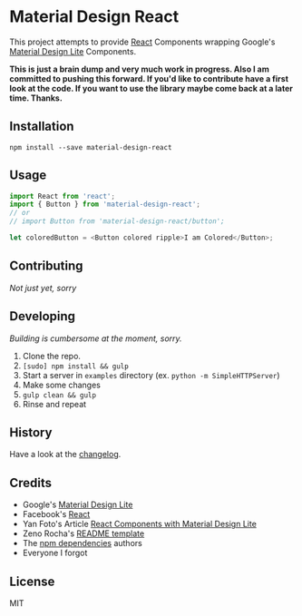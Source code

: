 # Material Design React

This project attempts to provide [React](https://github.com/facebook/react) Components wrapping Google's [Material Design Lite](https://github.com/google/material-design-lite) Components.

**This is just a brain dump and very much work in progress. Also I am committed to pushing this forward. If you'd like to contribute have a first look at the code. If you want to use the library maybe come back at a later time. Thanks.**


## Installation

`npm install --save material-design-react`

## Usage
```javascript
import React from 'react';
import { Button } from 'material-design-react';
// or
// import Button from 'material-design-react/button';

let coloredButton = <Button colored ripple>I am Colored</Button>;
```

## Contributing

*Not just yet, sorry*


## Developing
*Building is cumbersome at the moment, sorry.*

1. Clone the repo.
2. `[sudo] npm install && gulp`
3. Start a server in `examples` directory (ex. `python -m SimpleHTTPServer`)
4. Make some changes
5. `gulp clean && gulp`
6. Rinse and repeat


## History

Have a look at the [changelog](CHANGELOG.md).


## Credits

* Google's [Material Design Lite](https://github.com/google/material-design-lite)
* Facebook's [React](https://github.com/facebook/react)
* Yan Foto's Article [React Components with Material Design Lite](http://quaintous.com/2015/07/09/react-components-with-mdl/)
* Zeno Rocha's [README template](https://gist.github.com/zenorocha/4526327)
* The [npm dependencies](package.json) authors
* Everyone I forgot

## License

MIT
